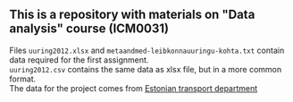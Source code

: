 ## This is a repository with materials on "Data analysis" course (ICM0031)

Files ```uuring2012.xlsx``` and ```metaandmed-leibkonnauuringu-kohta.txt``` contain data required for the first assignment.\
```uuring2012.csv``` contains the same data as xlsx file, but in a more common format.\
The data for the project comes from [Estonian transport department](https://www.transpordiamet.ee/soidukite-statistika)
